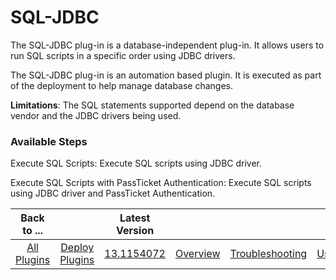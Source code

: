 
# SQL-JDBC

The SQL-JDBC plug-in is a database-independent plug-in. It allows users to run SQL scripts in a specific order using JDBC drivers.

The SQL-JDBC plug-in is an automation based plugin. It is executed as part of the deployment to help manage database changes.

**Limitations**: The SQL statements supported depend on the database vendor and the JDBC drivers being used.


### Available Steps

Execute SQL Scripts: Execute SQL scripts using JDBC driver.

Execute SQL Scripts with PassTicket Authentication: Execute SQL scripts using JDBC driver and PassTicket Authentication.



|          Back to ...          |                                |                                                    Latest Version                                                     ||||||
|:-----------------------------:|:------------------------------:|:---------------------------------------------------------------------------------------------------------------------:| :---: | :---: | :---: | :---: | :---: |
| [All Plugins](../../index.md) | [Deploy Plugins](../README.md) | [13.1154072](https://raw.githubusercontent.com/UrbanCode/IBM-UCD-PLUGINS/main/files/SQLJDBC/ucd-SQL-JDBC-13.1154072.zip) |[Overview](overview.md)|[Troubleshooting](troubleshooting.md)|[Usage](usage.md)|[Steps](steps.md)|[Downloads](downloads.md)|
